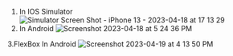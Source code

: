 1. In IOS Simulator
![Simulator Screen Shot - iPhone 13 - 2023-04-18 at 17 13 29](https://user-images.githubusercontent.com/130955657/232769142-3e0cc38e-554f-4811-aa4e-02acb86cde1f.png)
2. In Android 
![Screenshot 2023-04-18 at 5 24 36 PM](https://user-images.githubusercontent.com/130955657/232769335-00d6fcfb-47de-4827-ae18-e4e604f2979b.png)

3.FlexBox In Android 
![Screenshot 2023-04-19 at 4 13 50 PM](https://user-images.githubusercontent.com/130955657/233051540-3647a4cc-2043-49ed-aef5-2822db7ef593.png)
